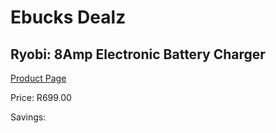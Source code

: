 
# Ebucks Dealz
## Ryobi: 8Amp Electronic Battery Charger
[Product Page](https://www.ebucks.com/web/shop/productSelected.do?prodId=1161817822&catId=714962196)

Price: R699.00

Savings: 


	
